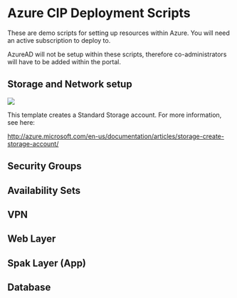 # Azure CIP Deployment Scripts


These are demo scripts for setting up resources within Azure.
You will need an active subscription to deploy to.

AzureAD will not be setup within these scripts, therefore co-administrators will have to be added within the portal.

## Storage and Network setup

<a href="https://portal.azure.com/#create/Microsoft.Template/uri/https%3A%2F%2Fraw.githubusercontent.com%2Fpoolieweb%2Fazure-cip-poc%2Fmaster%2FStorageAndNetwork%2Fazuredeploy.json" target="_blank">
    <img src="http://azuredeploy.net/deploybutton.png"/>
</a>

This template creates a Standard Storage account. For more information, see here:

http://azure.microsoft.com/en-us/documentation/articles/storage-create-storage-account/



## Security Groups

## Availability Sets

## VPN

## Web Layer

## Spak Layer (App)

## Database
